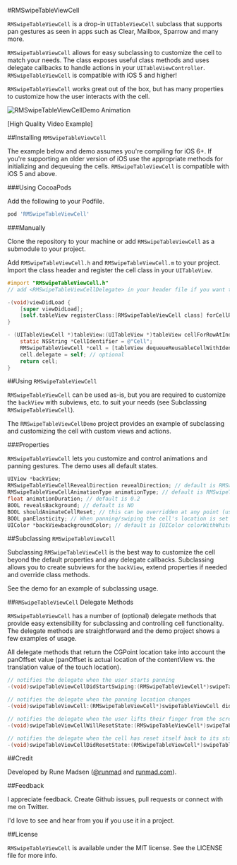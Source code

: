 #RMSwipeTableViewCell

`RMSwipeTableViewCell` is a drop-in `UITableViewCell` subclass that supports pan gestures as seen in apps such as Clear, Mailbox, Sparrow and many more.

`RMSwipeTableViewCell` allows for easy subclassing to customize the cell to match your needs. The class exposes useful class methods and uses delegate callbacks to handle actions in your `UITableViewController`. `RMSwipeTableViewCell` is compatible with iOS 5 and higher!

`RMSwipeTableViewCell` works great out of the box, but has many properties to customize how the user interacts with the cell.

![RMSwipeTableViewCellDemo Animation](https://raw.github.com/runmad/RMSwipeTableViewCell/master/RMTableViewCellDemoAnimation.gif)

[High Quality Video Example]

##Installing `RMSwipeTableViewCell`

The example below and demo assumes you're compiling for iOS 6+. If you're supporting an older version of iOS use the appropriate methods for initializing and dequeuing the cells. `RMSwipeTableViewCell` is compatible with iOS 5 and above.

###Using CocoaPods

Add the following to your Podfile.

```ruby
pod 'RMSwipeTableViewCell'
```

###Manually

Clone the repository to your machine or add `RMSwipeTableViewCell` as a submodule to your project.

Add `RMSwipeTableViewCell.h` and `RMSwipeTableViewCell.m` to your project. Import the class header and register the cell class in your `UITableView`.

```Objective-C
#import "RMSwipeTableViewCell.h"
// add <RMSwipeTableViewCellDelegate> in your header file if you want to receive delegate callbacks on cell interactions

-(void)viewDidLoad {
    [super viewDidLoad];
    [self.tableView registerClass:[RMSwipeTableViewCell class] forCellReuseIdentifier:CellIdentifier];
}

- (UITableViewCell *)tableView:(UITableView *)tableView cellForRowAtIndexPath:(NSIndexPath *)indexPath {
    static NSString *CellIdentifier = @"Cell";
    RMSwipeTableViewCell *cell = [tableView dequeueReusableCellWithIdentifier:CellIdentifier forIndexPath:indexPath];
    cell.delegate = self; // optional
    return cell;
}
```

##Using `RMSwipeTableViewCell`

`RMSwipeTableViewCell` can be used as-is, but you are required to customize the `backView` with subviews, etc. to suit your needs (see Subclassing `RMSwipeTableViewCell`).

The `RMSwipeTableViewCellDemo` project provides an example of subclassing and customizing the cell with custom views and actions.

###Properties

`RMSwipeTableViewCell` lets you customize and control animations and panning gestures. The demo uses all default states.

```Objective-C
UIView *backView;
RMSwipeTableViewCellRevealDirection revealDirection; // default is RMSwipeTableViewCellRevealDirectionBoth
RMSwipeTableViewCellAnimationType animationType; // default is RMSwipeTableViewCellAnimationTypeBounce
float animationDuration; // default is 0.2
BOOL revealsBackground; // default is NO
BOOL shouldAnimateCellReset; // this can be overridden at any point (useful in the swipeTableViewCellWillResetState:fromLocation: delegate method). default is YES - note: it will reset to YES in prepareForReuse
BOOL panElasticity; // When panning/swiping the cell's location is set to exponentially decay. The rubber banding matches that of a UIScrollView/UITableView. default is YES
UIColor *backViewbackgroundColor; // default is [UIColor colorWithWhite:0.92 alpha:1]
```

##Subclassing `RMSwipeTableViewCell`

Subclassing `RMSwipeTableViewCell` is the best way to customize the cell beyond the default properties and any delegate callbacks. Subclassing allows you to create subviews for the `backView`, extend properties if needed and override class methods.

See the demo for an example of subclassing usage.

##`RMSwipeTableViewCell` Delegate Methods

`RMSwipeTableViewCell` has a number of (optional) delegate methods that provide easy extensibility for subclassing and controlling cell functionality. The delegate methods are straightforward and the demo project shows a few examples of usage.

All delegate methods that return the CGPoint location take into account the panOffset value (panOffset is actual location of the contentView vs. the translation value of the touch location).

```Objective-C
// notifies the delegate when the user starts panning
-(void)swipeTableViewCellDidStartSwiping:(RMSwipeTableViewCell*)swipeTableViewCell;

// notifies the delegate when the panning location changes
-(void)swipeTableViewCell:(RMSwipeTableViewCell*)swipeTableViewCell didSwipeToPoint:(CGPoint)point velocity:(CGPoint)velocity;

// notifies the delegate when the user lifts their finger from the screen and cell will reset
-(void)swipeTableViewCellWillResetState:(RMSwipeTableViewCell*)swipeTableViewCell fromPoint:(CGPoint)point animation:(RMSwipeTableViewCellAnimationType)animation velocity:(CGPoint)velocity;

// notifies the delegate when the cell has reset itself back to its starting state. This is useful for doing further animation or updates on the cell after the reset animation has completed
-(void)swipeTableViewCellDidResetState:(RMSwipeTableViewCell*)swipeTableViewCell fromPoint:(CGPoint)point animation:(RMSwipeTableViewCellAnimationType)animation velocity:(CGPoint)velocity;
```

##Credit

Developed by Rune Madsen ([@runmad] and [runmad.com]).

##Feedback

I appreciate feedback. Create Github issues, pull requests or connect with me on Twitter.

I'd love to see and hear from you if you use it in a project.

##License

`RMSwipeTableViewCell` is available under the MIT license. See the LICENSE file for more info.

[Video example]: http://www.runmad.com/development/RMTableViewCellDemoVideo.mp4
[@runmad]: http://www.twitter.com/runmad
[runmad.com]: http://www.runmad.com
